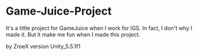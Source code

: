 # Game-Juice-Project
It's a little project for GameJuice when I work for IGS.
In fact, I don't why I made it.
But it make me fun when I made this project.

by ZroeX
version Unity_5.5.1f1
